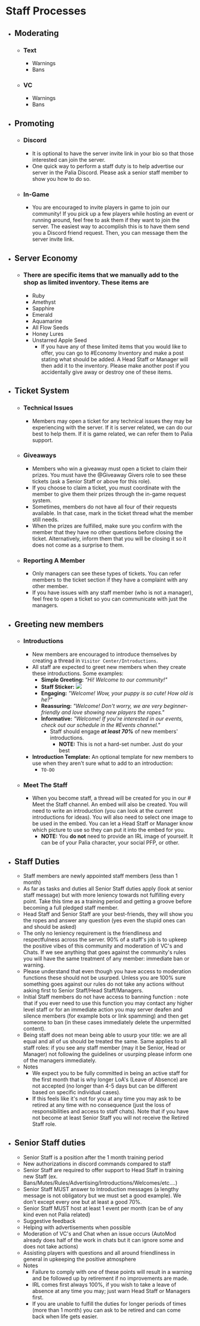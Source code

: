 # __Staff Processes__
* ## Moderating
  * ### Text
    * Warnings
    * Bans
  * ### VC
    * Warnings
    * Bans
* ## Promoting
  * ### Discord
    * It is optional to have the server invite link in your bio so that those interested can join the server.
    * One quick way to perform a staff duty is to help advertise our server in the Palia Discord. Please ask a senior staff member to show you how to do so.
  * ### In-Game
    * You are encouraged to invite players in game to join our community! If you pick up a few players while hosting an event or running around, feel free to ask them if they want to join the server. The easiest way to accomplish this is to have them send you a Discord friend request. Then, you can message them the server invite link.
* ## Server Economy
  * ### There are specific items that we manually add to the shop as limited inventory. These items are
    * Ruby
    * Amethyst
    * Sapphire
    * Emerald
    * Aquamarine
    * All Flow Seeds
    * Honey Lures 
    * Unstarred Apple Seed
      * If you have any of these limited items that you would like to offer, you can go to #Economy Inventory and make a post stating what should be added. A Head Staff or Manager will then add it to the inventory. Please make another post if you accidentally give away or destroy one of these items.
* ## Ticket System
  * ### Technical Issues
    * Members may open a ticket for any technical issues they may be experiencing with the server. If it is server related, we can do our best to help them. If it is game related, we can refer them to Palia support.
  * ### Giveaways
    * Members who win a giveaway must open a ticket to claim their prizes. You must have the @Giveaway Givers role to see these tickets (ask a Senior Staff or above for this role).
    * If you choose to claim a ticket, you must coordinate with the member to give them their prizes through the in-game request system.
    * Sometimes, members do not have all four of their requests available. In that case, mark in the ticket thread what the member still needs.
    * When the prizes are fulfilled, make sure you confirm with the member that they have no other questions before closing the ticket. Alternatively, inform them that you will be closing it so it does not come as a surprise to them.
  * ### Reporting A Member
    * Only managers can see these types of tickets. You can refer members to the ticket section if they have a complaint with any other member.
    * If you have issues with any staff member (who is not a manager), feel free to open a ticket so you can communicate with just the managers.
* ## Greeting new members
  * ### Introductions
    * New members are encouraged to introduce themselves by creating a thread in `Visitor Center/Introductions`.
    * All staff are expected to greet new members when they create these introductions.  Some examples:
      * **Simple Greeting:** _"Hi!  Welcome to our community!"_
      * **Staff Sticker:** ![](https://media.tenor.com/N2NrwskmjuIAAAAi/welcome-home.gif)
      * **Engaging:** _"Welcome!  Wow, your puppy is so cute!  How old is he?"_
      * **Reassuring:** _"Welcome!  Don't worry, we are very beginner-friendly and love showing new players the ropes."_
      * **Informative:** _"Welcome!  If you're interested in our events, check out our schedule in the #Events channel."_
        * Staff should engage ***at least 70%*** of new members' introductions.
          * **NOTE:** This is not a hard-set number.  Just do your best 
    * **Introduction Template:** An optional template for new members to use when they aren't sure what to add to an introduction:
      * `TO-DO`
  * ### Meet The Staff
    * When you become staff, a thread will be created for you in our # Meet the Staff channel. An embed will also be created. You will need to write an introduction (you can look at the current introductions for ideas). You will also need to select one image to be used in the embed. You can let a Head Staff or Manager know which picture to use so they can put it into the embed for you.
      * **NOTE:** You __do not__ need to provide an IRL image of yourself.  It can be of your Palia character, your social PFP, or other.
* ## Staff Duties
  * Staff members are newly appointed staff members (less than 1 month)
  * As far as tasks and duties all Senior Staff duties apply (look at senior staff message) but with more leniency towards not fulfilling every point. Take this time as a training period and getting a groove before becoming a full pledged staff member.
  * Head Staff and Senior Staff are your best-friends, they will show you the ropes and answer any question (yes even the stupid ones can and should be asked)
  * The only no leniency requirement is the friendliness and respectfulness across the server. 90% of a staff's job is to upkeep the positive vibes of this community and moderation of VC's and Chats. If we see anything that goes against the community's rules you will have the same treatment of any member: immediate ban or warning.
  * Please understand that even though you have access to moderation functions these should not be usurped. Unless you are 100% sure something goes against our rules do not take any actions without asking first to Senior Staff/Head Staff/Managers.
  * Initial Staff members do not have access to banning function : note that if you ever need to use this function you may contact any higher level staff or for an immediate action you may server deafen and silence members (for example bots or link spamming) and then get someone to ban (in these cases immediately delete the unpermitted content).
  * Being staff does not mean being able to usurp your title: we are all equal and all of us should be treated the same. Same applies to all staff roles: if you see any staff member (may it be Senior, Head or Manager) not following the guidelines or usurping please inform one of the managers immediately.
  * Notes
    * We expect you to be fully committed in being an active staff for the first month that is why longer LoA's (Leave of Absence) are not accepted (no longer than 4-5 days but can be different based on specific individual cases).
    * If this feels like it's not for you at any time you may ask to be retired at any time with no consequence (just the loss of responsibilities and access to staff chats). Note that if you have not become at least Senior Staff you will not receive the Retired Staff role.
* ## Senior Staff duties
  * Senior Staff is a position after the 1 month training period
  * New authorizations in discord commands compared to staff
  * Senior Staff are required to offer support to Head Staff in training new Staff (ex. Bans/Mutes/Rules/Advertising/Introductions/Welcomes/etc....)
  * Senior Staff MUST answer to Introduction messages (a lengthy message is not obligatory but we must set a good example). We don't except every one but at least a good 70%.
  * Senior Staff MUST host at least 1 event per month (can be of any kind even not Palia related)
  * Suggestive feedback
  * Helping with advertisements when possible
  * Moderation of VC's and Chat when an issue occurs (AutoMod already does half of the work in chats but it can ignore some and does not take actions)
  * Assisting players with questions and all around friendliness in general in upkeeping the positive atmosphere
  * Notes
    * Failure to comply with one of these points will result in a warning and be followed up by retirement if no improvements are made.
    * IRL comes first always 100%, if you wish to take a leave of absence at any time you may; just warn Head Staff or Managers first.
    * If you are unable to fulfill the duties for longer periods of times (more than 1 month) you can ask to be retired and can come back when life gets easier.

